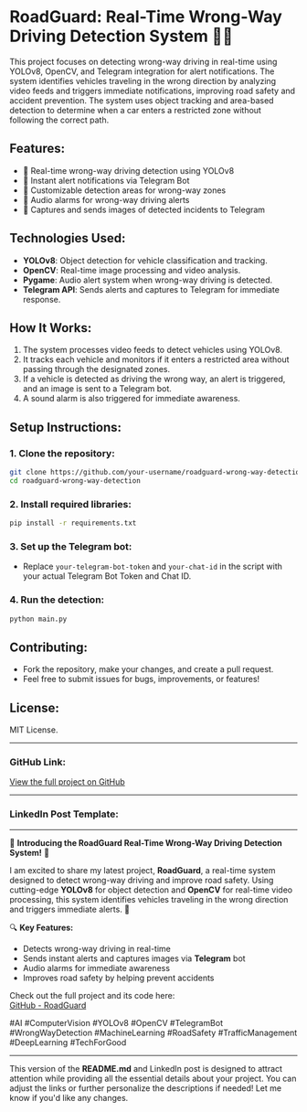 # **RoadGuard: Real-Time Wrong-Way Driving Detection System** 🚗🚨

This project focuses on detecting wrong-way driving in real-time using YOLOv8, OpenCV, and Telegram integration for alert notifications. The system identifies vehicles traveling in the wrong direction by analyzing video feeds and triggers immediate notifications, improving road safety and accident prevention. The system uses object tracking and area-based detection to determine when a car enters a restricted zone without following the correct path.

## **Features**:
- 🚗 Real-time wrong-way driving detection using YOLOv8
- 🚨 Instant alert notifications via Telegram Bot
- 🛑 Customizable detection areas for wrong-way zones
- 🔔 Audio alarms for wrong-way driving alerts
- 📸 Captures and sends images of detected incidents to Telegram

## **Technologies Used**:
- **YOLOv8**: Object detection for vehicle classification and tracking.
- **OpenCV**: Real-time image processing and video analysis.
- **Pygame**: Audio alert system when wrong-way driving is detected.
- **Telegram API**: Sends alerts and captures to Telegram for immediate response.

## **How It Works**:
1. The system processes video feeds to detect vehicles using YOLOv8.
2. It tracks each vehicle and monitors if it enters a restricted area without passing through the designated zones.
3. If a vehicle is detected as driving the wrong way, an alert is triggered, and an image is sent to a Telegram bot.
4. A sound alarm is also triggered for immediate awareness.

## **Setup Instructions**:
### 1. Clone the repository:
```bash
git clone https://github.com/your-username/roadguard-wrong-way-detection.git
cd roadguard-wrong-way-detection
```

### 2. Install required libraries:
```bash
pip install -r requirements.txt
```

### 3. Set up the Telegram bot:
- Replace `your-telegram-bot-token` and `your-chat-id` in the script with your actual Telegram Bot Token and Chat ID.

### 4. Run the detection:
```bash
python main.py
```

## **Contributing**:
- Fork the repository, make your changes, and create a pull request.
- Feel free to submit issues for bugs, improvements, or features!

## **License**:
MIT License.

---

### **GitHub Link**:
[View the full project on GitHub](https://github.com/your-username/roadguard-wrong-way-detection)

---

### LinkedIn Post Template:

---

🚗 **Introducing the RoadGuard Real-Time Wrong-Way Driving Detection System!** 🚨

I am excited to share my latest project, **RoadGuard**, a real-time system designed to detect wrong-way driving and improve road safety. Using cutting-edge **YOLOv8** for object detection and **OpenCV** for real-time video processing, this system identifies vehicles traveling in the wrong direction and triggers immediate alerts. 🚨

🔍 **Key Features:**
- Detects wrong-way driving in real-time
- Sends instant alerts and captures images via **Telegram** bot
- Audio alarms for immediate awareness
- Improves road safety by helping prevent accidents

Check out the full project and its code here:  
[GitHub - RoadGuard](https://github.com/your-username/roadguard-wrong-way-detection)

#AI #ComputerVision #YOLOv8 #OpenCV #TelegramBot #WrongWayDetection #MachineLearning #RoadSafety #TrafficManagement #DeepLearning #TechForGood

---

This version of the **README.md** and LinkedIn post is designed to attract attention while providing all the essential details about your project. You can adjust the links or further personalize the descriptions if needed! Let me know if you'd like any changes.
